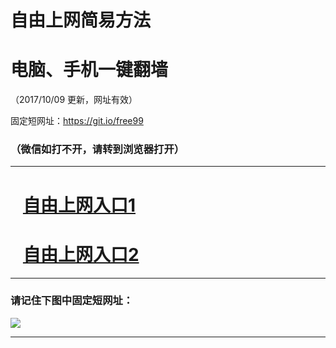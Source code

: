 ﻿# 自由上网简易方法

# 电脑、手机一键翻墙

（2017/10/09 更新，网址有效）

固定短网址：https://git.io/free99

### （微信如打不开，请转到浏览器打开）


***





# &nbsp;&nbsp; <a href="http://ft814816878.fwq-tz-1001.info/fwqtz01.html?t=10090018842 " target="_blank">自由上网入口1</a>
# &nbsp;&nbsp; <a href="http://ft1913719079.fwq-tz-1002.info/fwqtz02.html?t=10090014105 " target="_blank">自由上网入口2</a>
***

### 请记住下图中固定短网址：

<img src="https://s3-us-west-2.amazonaws.com/fwq-1001/yjfq-20170905okok.png" /> 


***

